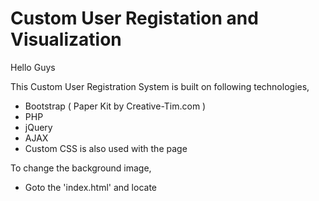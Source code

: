 # Custom User Registation and Visualization
Hello Guys


This Custom User Registration System is built on following technologies,
* Bootstrap ( Paper Kit by Creative-Tim.com )
* PHP
* jQuery
* AJAX
* Custom CSS is also used with the page



To change the background image, 
 - Goto the 'index.html' and locate <style> tags
 - In body{}, change the 'url' by making "image/anime-back.jpg" to your directory (remember include file extension) 



Here is the guide to setup this project on your web server or host it on your domain,

* To change the heading "Custom User Registration System", 
 * Open the index.html file in text editor or any HTML editor (Sublime Text 3.0 or Notepad++ ...)
 * Locate <title>, change the content
 * Locate class="navbar-brand", and after the closing tags >, change the content uptil '/a' tags
 * To change the content of About in Navbar, locate the the first 'li' tags inside of 'ul' tags, change the 'title' and
     'data-content'
 * Now we need to setup our database, goto 'phpmyadmin' and create a new database
 * Create a table named 'user_reg', and create '7' rows
 * First row must be 'id', set to primary and AUTO_INCREMENT
 * Second row must be 'fullname', VARCHAR
 * Third row must be 'email', VARCHAR 
 * Forth row must be 'contact', VARCHAR
 * Fifth row must be 'cnic', VARCHAR (you can change it to any other info you want but you need to change 'cnic' everywhere 
      in 'fetch.php' and 'confirm.php'and even in the 'index.html'
 * Sixth row must be 'institute', VARCHAR
 and,
 * Seventh row must be 'gender', VARCHAR
 

You are all set!!!
